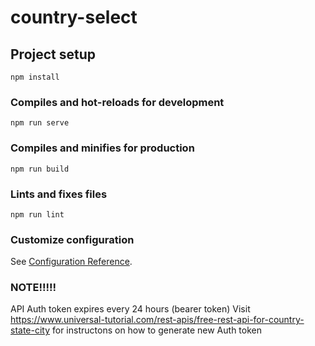 # country-select

## Project setup
```
npm install
```

### Compiles and hot-reloads for development
```
npm run serve
```

### Compiles and minifies for production
```
npm run build
```

### Lints and fixes files
```
npm run lint
```

### Customize configuration
See [Configuration Reference](https://cli.vuejs.org/config/).

### NOTE!!!!!
API Auth token expires every 24 hours (bearer token)
Visit https://www.universal-tutorial.com/rest-apis/free-rest-api-for-country-state-city 
for instructons on how to generate new Auth token